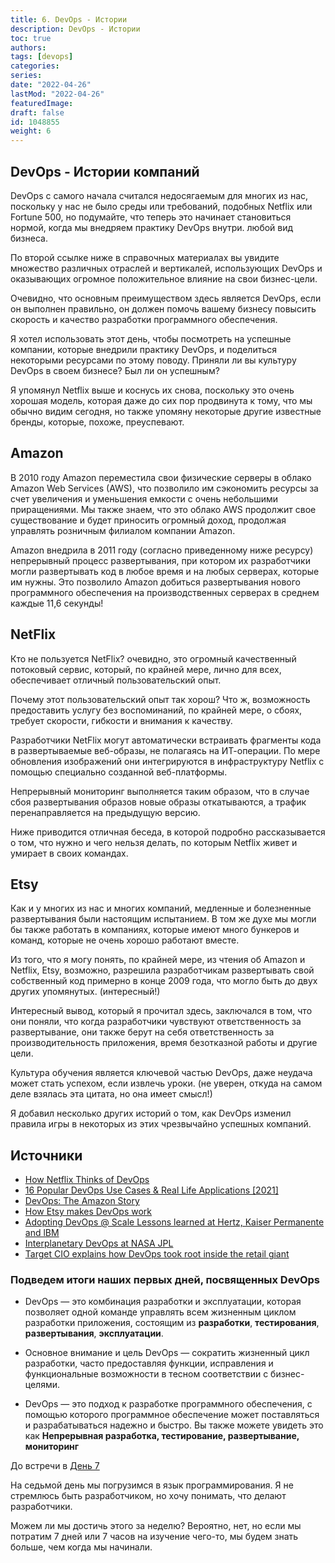 ```yaml
---
title: 6. DevOps - Истории
description: DevOps - Истории
toc: true
authors:
tags: [devops]
categories:
series:
date: "2022-04-26"
lastMod: "2022-04-26"
featuredImage:
draft: false
id: 1048855
weight: 6
---
```


## DevOps - Истории компаний

DevOps с самого начала считался недосягаемым для многих из нас, поскольку у нас не было среды или требований, подобных Netflix или Fortune 500, но подумайте, что теперь это начинает становиться нормой, когда мы внедряем практику DevOps внутри. любой вид бизнеса.

По второй ссылке ниже в справочных материалах вы увидите множество различных отраслей и вертикалей, использующих DevOps и оказывающих огромное положительное влияние на свои бизнес-цели.

Очевидно, что основным преимуществом здесь является DevOps, если он выполнен правильно, он должен помочь вашему бизнесу повысить скорость и качество разработки программного обеспечения.

Я хотел использовать этот день, чтобы посмотреть на успешные компании, которые внедрили практику DevOps, и поделиться некоторыми ресурсами по этому поводу. Приняли ли вы культуру DevOps в своем бизнесе? Был ли он успешным?

Я упомянул Netflix выше и коснусь их снова, поскольку это очень хорошая модель, которая даже до сих пор продвинута к тому, что мы обычно видим сегодня, но также упомяну некоторые другие известные бренды, которые, похоже, преуспевают.

## Amazon

В 2010 году Amazon переместила свои физические серверы в облако Amazon Web Services (AWS), что позволило им сэкономить ресурсы за счет увеличения и уменьшения емкости с очень небольшими приращениями. Мы также знаем, что это облако AWS продолжит свое существование и будет приносить огромный доход, продолжая управлять розничным филиалом компании Amazon.

Amazon внедрила в 2011 году (согласно приведенному ниже ресурсу) непрерывный процесс развертывания, при котором их разработчики могли развертывать код в любое время и на любых серверах, которые им нужны. Это позволило Amazon добиться развертывания нового программного обеспечения на производственных серверах в среднем каждые 11,6 секунды!

## NetFlix

Кто не пользуется NetFlix? очевидно, это огромный качественный потоковый сервис, который, по крайней мере, лично для всех, обеспечивает отличный пользовательский опыт.

Почему этот пользовательский опыт так хорош? Что ж, возможность предоставить услугу без воспоминаний, по крайней мере, о сбоях, требует скорости, гибкости и внимания к качеству.

Разработчики NetFlix могут автоматически встраивать фрагменты кода в развертываемые веб-образы, не полагаясь на ИТ-операции. По мере обновления изображений они интегрируются в инфраструктуру Netflix с помощью специально созданной веб-платформы.

Непрерывный мониторинг выполняется таким образом, что в случае сбоя развертывания образов новые образы откатываются, а трафик перенаправляется на предыдущую версию.

Ниже приводится отличная беседа, в которой подробно рассказывается о том, что нужно и чего нельзя делать, по которым Netflix живет и умирает в своих командах.

## Etsy

Как и у многих из нас и многих компаний, медленные и болезненные развертывания были настоящим испытанием. В том же духе мы могли бы также работать в компаниях, которые имеют много бункеров и команд, которые не очень хорошо работают вместе.

Из того, что я могу понять, по крайней мере, из чтения об Amazon и Netflix, Etsy, возможно, разрешила разработчикам развертывать свой собственный код примерно в конце 2009 года, что могло быть до двух других упомянутых. (интересный!)

Интересный вывод, который я прочитал здесь, заключался в том, что они поняли, что когда разработчики чувствуют ответственность за развертывание, они также берут на себя ответственность за производительность приложения, время безотказной работы и другие цели.

Культура обучения является ключевой частью DevOps, даже неудача может стать успехом, если извлечь уроки. (не уверен, откуда на самом деле взялась эта цитата, но она имеет смысл!)

Я добавил несколько других историй о том, как DevOps изменил правила игры в некоторых из этих чрезвычайно успешных компаний.

## Источники

- [How Netflix Thinks of DevOps](https://www.youtube.com/watch?v=UTKIT6STSVM)
- [16 Popular DevOps Use Cases & Real Life Applications [2021]](https://www.upgrad.com/blog/devops-use-cases-applications/)
- [DevOps: The Amazon Story](https://www.youtube.com/watch?v=ZzLa0YEbGIY)
- [How Etsy makes DevOps work](https://www.networkworld.com/article/2886672/how-etsy-makes-devops-work.html)
- [Adopting DevOps @ Scale Lessons learned at Hertz, Kaiser Permanente and lBM](https://www.youtube.com/watch?v=gm18-gcgXRY)
- [Interplanetary DevOps at NASA JPL](https://www.usenix.org/conference/lisa16/technical-sessions/presentation/isla)
- [Target CIO explains how DevOps took root inside the retail giant](https://enterprisersproject.com/article/2017/1/target-cio-explains-how-devops-took-root-inside-retail-giant)

### Подведем итоги наших первых дней, посвященных DevOps

- DevOps — это комбинация разработки и эксплуатации, которая позволяет одной команде управлять всем жизненным циклом разработки приложения, состоящим из **разработки**, **тестирования**, **развертывания**, **эксплуатации**.

- Основное внимание и цель DevOps — сократить жизненный цикл разработки, часто предоставляя функции, исправления и функциональные возможности в тесном соответствии с бизнес-целями.

- DevOps — это подход к разработке программного обеспечения, с помощью которого программное обеспечение может поставляться и разрабатываться надежно и быстро. Вы также можете увидеть это как **Непрерывная разработка, тестирование, развертывание, мониторинг**

До встречи в [День 7](../day07)

На седьмой день мы погрузимся в язык программирования. Я не стремлюсь быть разработчиком, но хочу понимать, что делают разработчики.

Можем ли мы достичь этого за неделю? Вероятно, нет, но если мы потратим 7 дней или 7 часов на изучение чего-то, мы будем знать больше, чем когда мы начинали.
